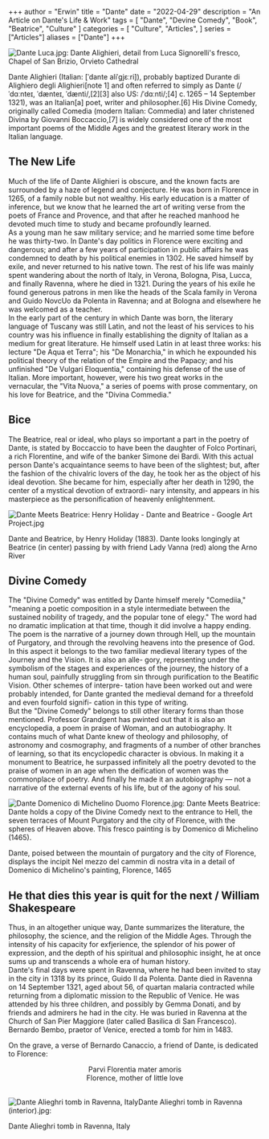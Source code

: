 +++
author = "Erwin"
title = "Dante"
date = "2022-04-29"
description = "An Article on Dante's Life & Work"
tags = [
    "Dante",
    "Devine Comedy",
    "Book",
    "Beatrice",
    "Culture"
]
categories = [
    "Culture",
    "Articles",
]
series = ["Articles"]
aliases = ["Dante"]
+++

![Dante Luca.jpg: Dante Alighieri, detail from Luca Signorelli's fresco, Chapel of San Brizio, Orvieto Cathedral](https://upload.wikimedia.org/wikipedia/commons/d/de/Dante_Luca.jpg "Dante Alighieri, detail from Luca Signorelli's fresco, Chapel of San Brizio, Orvieto Cathedral")

<div class="news-lead">
Dante Alighieri (Italian: [ˈdante aliˈɡjɛːri]), probably baptized Durante di Alighiero degli Alighieri[note 1] and often referred to simply as Dante (/ˈdɑːnteɪ, ˈdænteɪ, ˈdænti/,[2][3] also US: /ˈdɑːnti/;[4] c. 1265 – 14 September 1321), was an Italian[a] poet, writer and philosopher.[6] His Divine Comedy, originally called Comedìa (modern Italian: Commedia) and later christened Divina by Giovanni Boccaccio,[7] is widely considered one of the most important poems of the Middle Ages and the greatest literary work in the Italian language.
</div>
<!--more-->

## The New Life

Much of the life of Dante Alighieri is obscure, and the known facts are surrounded by a haze of legend and conjecture. He was born in Florence in 1265, of a family noble but not wealthy. His early education is a matter of inference, but we know that he learned the art of writing verse from the poets of France and Provence, and that after he reached manhood he devoted much time to study and became profoundly learned. <br/>
As a young man he saw military service; and he married some time before he was thirty-two. In Dante's day politics in Florence were exciting and dangerous; and after a few years of participation in public affairs he was condemned to death by his political enemies in 1302. He saved himself by exile, and never returned to his native town. The rest of his life was mainly spent wandering about the north of Italy, in Verona, Bologna, Pisa, Lucca, and finally Ravenna, where he died in 1321. During the years of his exile he found generous patrons in men like the heads of the Scala family in Verona and Guido NovcUo da Polenta in Ravenna; and at Bologna and elsewhere he was welcomed as a teacher. <br/>
In the early part of the century in which Dante was born, the literary language of Tuscany was still Latin, and not the least of his services to his country was his influence in finally establishing the dignity of Italian as a medium for great literature. He himself used Latin in at least three works: his lecture "De Aqua et Terra"; his "De Monarchia," in which he expounded his political theory of the relation of the Empire and the Papacy; and his unfinished "De Vulgari Eloquentia," containing his defense of the use of Italian. More important, however, were his two great works in the vernacular, the "Vita Nuova," a series of poems with prose commentary, on his love for Beatrice, and the "Divina Commedia." 

## Bice

The Beatrice, real or ideal, who plays so important a part in the poetry of Dante, is stated by Boccaccio to have been the daughter of Folco Portinari, a rich Florentine, and wife of the banker Simone dei Bardi. With this actual person Dante's acquaintance seems to have been of the slightest; but, after the fashion of the chivalric lovers of the day, he took her as the object of his ideal devotion. She became for him, especially after her death in 1290, the center of a mystical devotion of extraordi- nary intensity, and appears in his masterpiece as the personification of heavenly enlightenment. 

![Dante Meets Beatrice: Henry Holiday - Dante and Beatrice - Google Art Project.jpg](https://upload.wikimedia.org/wikipedia/commons/thumb/5/5a/Henry_Holiday_-_Dante_and_Beatrice_-_Google_Art_Project.jpg/1024px-Henry_Holiday_-_Dante_and_Beatrice_-_Google_Art_Project.jpg?uselang=fa "Dante and Beatrice, by Henry Holiday (1883). Dante looks longingly at Beatrice (in center) passing by with friend Lady Vanna (red) along the Arno River")

<p class="pic-desc">
Dante and Beatrice, by Henry Holiday (1883). Dante looks longingly at Beatrice (in center) passing by with friend Lady Vanna (red) along the Arno River
</p>


## Divine Comedy 

The "Divine Comedy" was entitled by Dante himself merely "Comediia," "meaning a poetic composition in a style intermediate between the sustained nobility of tragedy, and the popular tone of elegy." The word had no dramatic implication at that time, though it did involve a happy ending. The poem is the narrative of a journey down through Hell, up the mountain of Purgatory, and through the revolving heavens into the presence of God. In this aspect it belongs to the two familiar medieval literary types of the Journey and the Vision. It is also an alle- gory, representing under the symbolism of the stages and experiences of the journey, the history of a human soul, painfully struggling from sin through purification to the Beatific Vision. Other schemes of interpre- tation have been worked out and were probably intended, for Dante granted the medieval demand for a threefold and even fourfold signifi- cation in this type of writing. <br/>
But the "Divine Comedy" belongs to still other literary forms than those mentioned. Professor Grandgent has pwinted out that it is also an encyclopedia, a poem in praise of Woman, and an autobiography. It contains much of what Dante knew of theology and philosophy, of astronomy and cosmography, and fragments of a number of other branches of learning, so that its encyclopedic character is obvious. In making it a monument to Beatrice, he surpassed infinitely all the poetry devoted to the praise of women in an age when the deification of women was the commonplace of poetry. And finally he made it an autobiography — not a narrative of the external events of his life, but of the agony of his soul. 

![Dante Domenico di Michelino Duomo Florence.jpg: Dante Meets Beatrice: Dante holds a copy of the Divine Comedy next to the entrance to Hell, the seven terraces of Mount Purgatory and the city of Florence, with the spheres of Heaven above. This fresco painting is by Domenico di Michelino (1465).](https://upload.wikimedia.org/wikipedia/commons/thumb/5/58/Dante_Domenico_di_Michelino_Duomo_Florence.jpg/1022px-Dante_Domenico_di_Michelino_Duomo_Florence.jpg "Dante holds a copy of the Divine Comedy next to the entrance to Hell, the seven terraces of Mount Purgatory and the city of Florence, with the spheres of Heaven above. This fresco painting is by Domenico di Michelino (1465).")

<p class="pic-desc">
Dante, poised between the mountain of purgatory and the city of Florence, displays the incipit Nel mezzo del cammin di nostra vita in a detail of Domenico di Michelino's painting, Florence, 1465
</p>

## He that dies this year is quit for the next / William Shakespeare

Thus, in an altogether unique way, Dante summarizes the literature, the philosophy, the science, and the religion of the Middle Ages. Through the intensity of his capacity for exfjerience, the splendor of his power of expression, and the depth of his spiritual and philosophic insight, he at once sums up and transcends a whole era of human history. <br/>
Dante's final days were spent in Ravenna, where he had been invited to stay in the city in 1318 by its prince, Guido II da Polenta. Dante died in Ravenna on 14 September 1321, aged about 56, of quartan malaria contracted while returning from a diplomatic mission to the Republic of Venice. He was attended by his three children, and possibly by Gemma Donati, and by friends and admirers he had in the city. He was buried in Ravenna at the Church of San Pier Maggiore (later called Basilica di San Francesco). Bernardo Bembo, praetor of Venice, erected a tomb for him in 1483.

On the grave, a verse of Bernardo Canaccio, a friend of Dante, is dedicated to Florence:

<div style="text-align: center; ">
Parvi Florentia mater amoris
<br/>
Florence, mother of little love
<br/><br/>
</div>


![Dante Alieghri tomb in Ravenna, ItalyDante Alieghri tomb in Ravenna (interior).jpg: ](https://upload.wikimedia.org/wikipedia/commons/thumb/b/be/Dante_Alieghri_tomb_in_Ravenna_%28interior%29.jpg/758px-Dante_Alieghri_tomb_in_Ravenna_%28interior%29.jpg "Dante Alieghri tomb in Ravenna, Italy")

<p class="pic-desc">
Dante Alieghri tomb in Ravenna, Italy
</p>